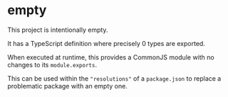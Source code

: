 # empty

This project is intentionally empty.

It has a TypeScript definition where precisely 0 types are exported.

When executed at runtime, this provides a CommonJS module with no changes to its
`module.exports`.

This can be used within the `"resolutions"` of a `package.json` to replace a
problematic package with an empty one.